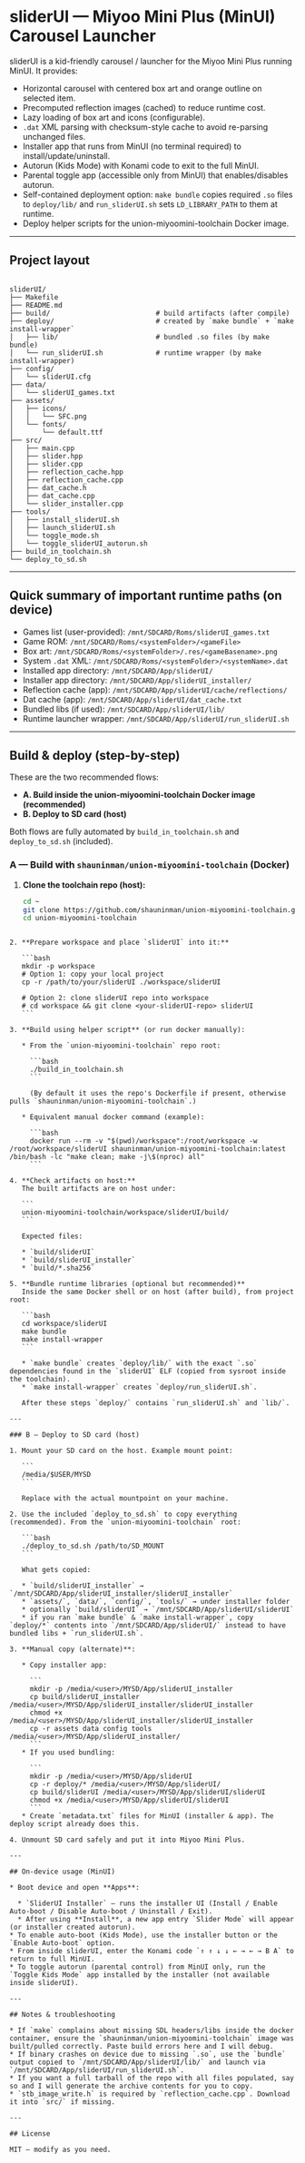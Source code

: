 # sliderUI — Miyoo Mini Plus (MinUI) Carousel Launcher

sliderUI is a kid-friendly carousel / launcher for the Miyoo Mini Plus running MinUI.
It provides:

- Horizontal carousel with centered box art and orange outline on selected item.
- Precomputed reflection images (cached) to reduce runtime cost.
- Lazy loading of box art and icons (configurable).
- `.dat` XML parsing with checksum-style cache to avoid re-parsing unchanged files.
- Installer app that runs from MinUI (no terminal required) to install/update/uninstall.
- Autorun (Kids Mode) with Konami code to exit to the full MinUI.
- Parental toggle app (accessible only from MinUI) that enables/disables autorun.
- Self-contained deployment option: `make bundle` copies required `.so` files to `deploy/lib/` and `run_sliderUI.sh` sets `LD_LIBRARY_PATH` to them at runtime.
- Deploy helper scripts for the union-miyoomini-toolchain Docker image.

---

## Project layout

```

sliderUI/
├── Makefile
├── README.md
├── build/                          # build artifacts (after compile)
├── deploy/                         # created by `make bundle` + `make install-wrapper`
│   ├── lib/                        # bundled .so files (by make bundle)
│   └── run_sliderUI.sh             # runtime wrapper (by make install-wrapper)
├── config/
│   └── sliderUI.cfg
├── data/
│   └── sliderUI_games.txt
├── assets/
│   ├── icons/
│   │   └── SFC.png
│   └── fonts/
│       └── default.ttf
├── src/
│   ├── main.cpp
│   ├── slider.hpp
│   ├── slider.cpp
│   ├── reflection_cache.hpp
│   ├── reflection_cache.cpp
│   ├── dat_cache.h
│   ├── dat_cache.cpp
│   └── slider_installer.cpp
├── tools/
│   ├── install_sliderUI.sh
│   ├── launch_sliderUI.sh
│   └── toggle_mode.sh
│   └── toggle_sliderUI_autorun.sh
├── build_in_toolchain.sh
└── deploy_to_sd.sh

````

---

## Quick summary of important runtime paths (on device)

- Games list (user-provided): `/mnt/SDCARD/Roms/sliderUI_games.txt`
- Game ROM: `/mnt/SDCARD/Roms/<systemFolder>/<gameFile>`
- Box art: `/mnt/SDCARD/Roms/<systemFolder>/.res/<gameBasename>.png`
- System `.dat` XML: `/mnt/SDCARD/Roms/<systemFolder>/<systemName>.dat`
- Installed app directory: `/mnt/SDCARD/App/sliderUI/`
- Installer app directory: `/mnt/SDCARD/App/sliderUI_installer/`
- Reflection cache (app): `/mnt/SDCARD/App/sliderUI/cache/reflections/`
- Dat cache (app): `/mnt/SDCARD/App/sliderUI/dat_cache.txt`
- Bundled libs (if used): `/mnt/SDCARD/App/sliderUI/lib/`
- Runtime launcher wrapper: `/mnt/SDCARD/App/sliderUI/run_sliderUI.sh`

---

## Build & deploy (step-by-step)

These are the two recommended flows:

- **A. Build inside the union-miyoomini-toolchain Docker image (recommended)**
- **B. Deploy to SD card (host)**

Both flows are fully automated by `build_in_toolchain.sh` and `deploy_to_sd.sh` (included).

### A — Build with `shauninman/union-miyoomini-toolchain` (Docker)

1. **Clone the toolchain repo (host):**
   ```bash
   cd ~
   git clone https://github.com/shauninman/union-miyoomini-toolchain.git
   cd union-miyoomini-toolchain
````

2. **Prepare workspace and place `sliderUI` into it:**

   ```bash
   mkdir -p workspace
   # Option 1: copy your local project
   cp -r /path/to/your/sliderUI ./workspace/sliderUI

   # Option 2: clone sliderUI repo into workspace
   # cd workspace && git clone <your-sliderUI-repo> sliderUI
   ```

3. **Build using helper script** (or run docker manually):

   * From the `union-miyoomini-toolchain` repo root:

     ```bash
     ./build_in_toolchain.sh
     ```

     (By default it uses the repo's Dockerfile if present, otherwise pulls `shauninman/union-miyoomini-toolchain`.)

   * Equivalent manual docker command (example):

     ```bash
     docker run --rm -v "$(pwd)/workspace":/root/workspace -w /root/workspace/sliderUI shauninman/union-miyoomini-toolchain:latest /bin/bash -lc "make clean; make -j\$(nproc) all"
     ```

4. **Check artifacts on host:**
   The built artifacts are on host under:

   ```
   union-miyoomini-toolchain/workspace/sliderUI/build/
   ```

   Expected files:

   * `build/sliderUI`
   * `build/sliderUI_installer`
   * `build/*.sha256`

5. **Bundle runtime libraries (optional but recommended)**
   Inside the same Docker shell or on host (after build), from project root:

   ```bash
   cd workspace/sliderUI
   make bundle
   make install-wrapper
   ```

   * `make bundle` creates `deploy/lib/` with the exact `.so` dependencies found in the `sliderUI` ELF (copied from sysroot inside the toolchain).
   * `make install-wrapper` creates `deploy/run_sliderUI.sh`.

   After these steps `deploy/` contains `run_sliderUI.sh` and `lib/`.

---

### B — Deploy to SD card (host)

1. Mount your SD card on the host. Example mount point:

   ```
   /media/$USER/MYSD
   ```

   Replace with the actual mountpoint on your machine.

2. Use the included `deploy_to_sd.sh` to copy everything (recommended). From the `union-miyoomini-toolchain` root:

   ```bash
   ./deploy_to_sd.sh /path/to/SD_MOUNT
   ```

   What gets copied:

   * `build/sliderUI_installer` → `/mnt/SDCARD/App/sliderUI_installer/sliderUI_installer`
   * `assets/`, `data/`, `config/`, `tools/` → under installer folder
   * optionally `build/sliderUI` → `/mnt/SDCARD/App/sliderUI/sliderUI`
   * if you ran `make bundle` & `make install-wrapper`, copy `deploy/*` contents into `/mnt/SDCARD/App/sliderUI/` instead to have bundled libs + `run_sliderUI.sh`.

3. **Manual copy (alternate)**:

   * Copy installer app:

     ```
     mkdir -p /media/<user>/MYSD/App/sliderUI_installer
     cp build/sliderUI_installer /media/<user>/MYSD/App/sliderUI_installer/sliderUI_installer
     chmod +x /media/<user>/MYSD/App/sliderUI_installer/sliderUI_installer
     cp -r assets data config tools /media/<user>/MYSD/App/sliderUI_installer/
     ```
   * If you used bundling:

     ```
     mkdir -p /media/<user>/MYSD/App/sliderUI
     cp -r deploy/* /media/<user>/MYSD/App/sliderUI/
     cp build/sliderUI /media/<user>/MYSD/App/sliderUI/sliderUI
     chmod +x /media/<user>/MYSD/App/sliderUI/sliderUI
     ```
   * Create `metadata.txt` files for MinUI (installer & app). The deploy script already does this.

4. Unmount SD card safely and put it into Miyoo Mini Plus.

---

## On-device usage (MinUI)

* Boot device and open **Apps**:

  * `SliderUI Installer` — runs the installer UI (Install / Enable Auto-boot / Disable Auto-boot / Uninstall / Exit).
  * After using **Install**, a new app entry `Slider Mode` will appear (or installer created autorun).
* To enable auto-boot (Kids Mode), use the installer button or the `Enable Auto-boot` option.
* From inside sliderUI, enter the Konami code `↑ ↑ ↓ ↓ ← → ← → B A` to return to full MinUI.
* To toggle autorun (parental control) from MinUI only, run the `Toggle Kids Mode` app installed by the installer (not available inside sliderUI).

---

## Notes & troubleshooting

* If `make` complains about missing SDL headers/libs inside the docker container, ensure the `shauninman/union-miyoomini-toolchain` image was built/pulled correctly. Paste build errors here and I will debug.
* If binary crashes on device due to missing `.so`, use the `bundle` output copied to `/mnt/SDCARD/App/sliderUI/lib/` and launch via `/mnt/SDCARD/App/sliderUI/run_sliderUI.sh`.
* If you want a full tarball of the repo with all files populated, say so and I will generate the archive contents for you to copy.
* `stb_image_write.h` is required by `reflection_cache.cpp`. Download it into `src/` if missing.

---

## License

MIT — modify as you need.